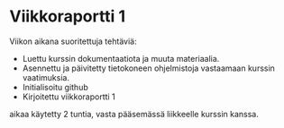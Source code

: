 # Viikkoraportti 1

Viikon aikana suoritettuja tehtäviä:
* Luettu kurssin dokumentaatiota ja muuta materiaalia.
* Asennettu ja päivitetty tietokoneen ohjelmistoja vastaamaan kurssin vaatimuksia. 
* Initialisoitu github
* Kirjoitettu viikkoraportti 1 


aikaa käytetty 2 tuntia, vasta pääsemässä liikkeelle kurssin kanssa.
